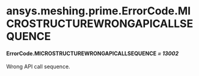 <a id="ansys-meshing-prime-errorcode-microstructurewrongapicallsequence"></a>

# ansys.meshing.prime.ErrorCode.MICROSTRUCTUREWRONGAPICALLSEQUENCE

<a id="ansys.meshing.prime.ErrorCode.MICROSTRUCTUREWRONGAPICALLSEQUENCE"></a>

#### ErrorCode.MICROSTRUCTUREWRONGAPICALLSEQUENCE *= 13002*

Wrong API call sequence.

<!-- !! processed by numpydoc !! -->
